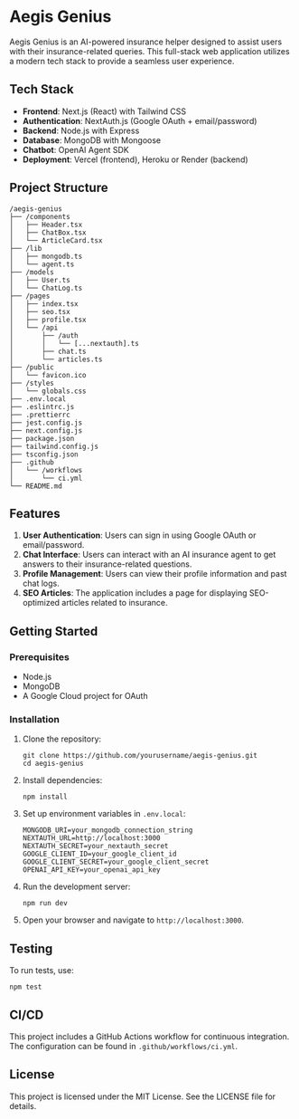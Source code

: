 # Aegis Genius

Aegis Genius is an AI-powered insurance helper designed to assist users with their insurance-related queries. This full-stack web application utilizes a modern tech stack to provide a seamless user experience.

## Tech Stack

- **Frontend**: Next.js (React) with Tailwind CSS
- **Authentication**: NextAuth.js (Google OAuth + email/password)
- **Backend**: Node.js with Express
- **Database**: MongoDB with Mongoose
- **Chatbot**: OpenAI Agent SDK
- **Deployment**: Vercel (frontend), Heroku or Render (backend)

## Project Structure

```
/aegis-genius
├── /components
│   ├── Header.tsx
│   ├── ChatBox.tsx
│   └── ArticleCard.tsx
├── /lib
│   ├── mongodb.ts
│   └── agent.ts
├── /models
│   ├── User.ts
│   └── ChatLog.ts
├── /pages
│   ├── index.tsx
│   ├── seo.tsx
│   ├── profile.tsx
│   └── /api
│       ├── /auth
│       │   └── [...nextauth].ts
│       ├── chat.ts
│       └── articles.ts
├── /public
│   └── favicon.ico
├── /styles
│   └── globals.css
├── .env.local
├── .eslintrc.js
├── .prettierrc
├── jest.config.js
├── next.config.js
├── package.json
├── tailwind.config.js
├── tsconfig.json
├── .github
│   └── /workflows
│       └── ci.yml
└── README.md
```

## Features

1. **User Authentication**: Users can sign in using Google OAuth or email/password.
2. **Chat Interface**: Users can interact with an AI insurance agent to get answers to their insurance-related questions.
3. **Profile Management**: Users can view their profile information and past chat logs.
4. **SEO Articles**: The application includes a page for displaying SEO-optimized articles related to insurance.

## Getting Started

### Prerequisites

- Node.js
- MongoDB
- A Google Cloud project for OAuth

### Installation

1. Clone the repository:
   ```
   git clone https://github.com/yourusername/aegis-genius.git
   cd aegis-genius
   ```

2. Install dependencies:
   ```
   npm install
   ```

3. Set up environment variables in `.env.local`:
   ```
   MONGODB_URI=your_mongodb_connection_string
   NEXTAUTH_URL=http://localhost:3000
   NEXTAUTH_SECRET=your_nextauth_secret
   GOOGLE_CLIENT_ID=your_google_client_id
   GOOGLE_CLIENT_SECRET=your_google_client_secret
   OPENAI_API_KEY=your_openai_api_key
   ```

4. Run the development server:
   ```
   npm run dev
   ```

5. Open your browser and navigate to `http://localhost:3000`.

## Testing

To run tests, use:
```
npm test
```

## CI/CD

This project includes a GitHub Actions workflow for continuous integration. The configuration can be found in `.github/workflows/ci.yml`.

## License

This project is licensed under the MIT License. See the LICENSE file for details.